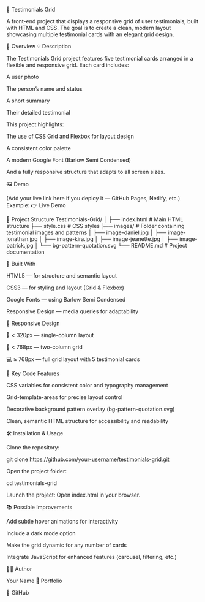 🧩 Testimonials Grid

A front-end project that displays a responsive grid of user testimonials, built with HTML and CSS.
The goal is to create a clean, modern layout showcasing multiple testimonial cards with an elegant grid design.

🚀 Overview
💡 Description

The Testimonials Grid project features five testimonial cards arranged in a flexible and responsive grid.
Each card includes:

A user photo

The person’s name and status

A short summary

Their detailed testimonial

This project highlights:

The use of CSS Grid and Flexbox for layout design

A consistent color palette

A modern Google Font (Barlow Semi Condensed)

And a fully responsive structure that adapts to all screen sizes.

🖼️ Demo

(Add your live link here if you deploy it — GitHub Pages, Netlify, etc.)
Example:
👉 Live Demo

🧱 Project Structure
Testimonials-Grid/
│
├── index.html # Main HTML structure
├── style.css # CSS styles
├── images/ # Folder containing testimonial images and patterns
│ ├── image-daniel.jpg
│ ├── image-jonathan.jpg
│ ├── image-kira.jpg
│ ├── image-jeanette.jpg
│ ├── image-patrick.jpg
│ └── bg-pattern-quotation.svg
└── README.md # Project documentation

🎨 Built With

HTML5 — for structure and semantic layout

CSS3 — for styling and layout (Grid & Flexbox)

Google Fonts — using Barlow Semi Condensed

Responsive Design — media queries for adaptability

📱 Responsive Design

📏 < 320px — single-column layout

📏 < 768px — two-column grid

💻 ≥ 768px — full grid layout with 5 testimonial cards

🧠 Key Code Features

CSS variables for consistent color and typography management

Grid-template-areas for precise layout control

Decorative background pattern overlay (bg-pattern-quotation.svg)

Clean, semantic HTML structure for accessibility and readability

🛠️ Installation & Usage

Clone the repository:

git clone https://github.com/your-username/testimonials-grid.git

Open the project folder:

cd testimonials-grid

Launch the project:
Open index.html in your browser.

📚 Possible Improvements

Add subtle hover animations for interactivity

Include a dark mode option

Make the grid dynamic for any number of cards

Integrate JavaScript for enhanced features (carousel, filtering, etc.)

🧑‍💻 Author

Your Name
💼 Portfolio

🐙 GitHub
